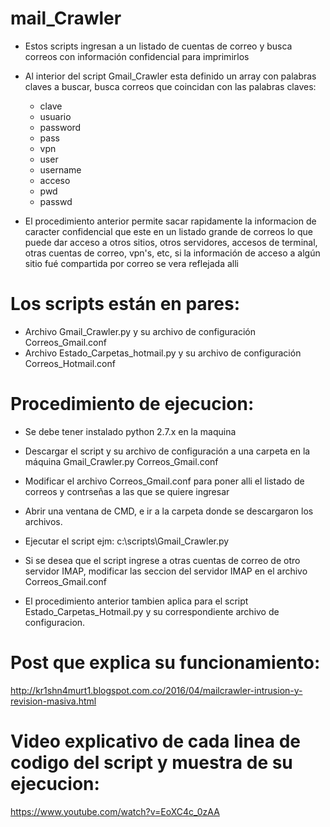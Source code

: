 # mail_Crawler

* Estos scripts ingresan a un listado de cuentas de correo y busca correos con información confidencial para imprimirlos

* Al interior del script Gmail_Crawler esta definido un array con palabras claves a buscar, busca correos que coincidan con las   palabras claves: 
    - clave
    - usuario
    - password
    - pass
    - vpn
    - user
    - username
    - acceso
    - pwd
    - passwd
  
* El procedimiento anterior permite sacar rapidamente la informacion de caracter confidencial que este en un listado grande de correos lo que puede dar acceso a otros sitios, otros servidores, accesos de terminal, otras cuentas de correo, vpn's, etc, si la información de acceso a algún sitio fué compartida por correo se vera reflejada alli


# Los scripts están en pares:

* Archivo Gmail_Crawler.py y su archivo de configuración Correos_Gmail.conf
* Archivo Estado_Carpetas_hotmail.py y su archivo de configuración Correos_Hotmail.conf

# Procedimiento de ejecucion:

* Se debe tener instalado python 2.7.x en la maquina
* Descargar el script y su archivo de configuración a una carpeta en la máquina
  Gmail_Crawler.py
  Correos_Gmail.conf
* Modificar el archivo Correos_Gmail.conf para poner alli el listado de correos y contrseñas a las que se quiere ingresar
* Abrir una ventana de CMD, e ir a la carpeta donde se descargaron los archivos.
* Ejecutar el script ejm: c:\scripts\Gmail_Crawler.py
* Si se desea que el script ingrese a otras cuentas de correo de otro servidor IMAP, modificar las seccion del servidor IMAP en   el archivo Correos_Gmail.conf

* El procedimiento anterior tambien aplica para el script Estado_Carpetas_Hotmail.py y su correspondiente archivo de 
  configuracion.

# Post que explica su funcionamiento:
http://kr1shn4murt1.blogspot.com.co/2016/04/mailcrawler-intrusion-y-revision-masiva.html

# Video explicativo de cada linea de codigo del script y muestra de su ejecucion:
https://www.youtube.com/watch?v=EoXC4c_0zAA



